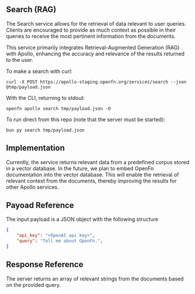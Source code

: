 ## Search (RAG)

The Search service allows for the retrieval of data relevant to user queries. Clients are 
encouraged to provide as much context as possible in their queries to receive the most pertinent information 
from the documents. 

This service primarily integrates Retrieval-Augmented Generation (RAG) with Apollo, enhancing the accuracy and 
relevance of the results returned to the user.

To make a search with curl:

```
curl -X POST https://apollo-staging.openfn.org/services/search --json @tmp/payload.json
```

With the CLI, returning to stdout:

```
openfn apollo search tmp/payload.json -O
```

To run direct from this repo (note that the server must be started):

```
bun py search tmp/payload.json
```

## Implementation

Currently, the service returns relevant data from a predefined corpus stored in a vector database. In the future, 
we plan to embed OpenFn documentation into the vector database. 
This will enable the retrieval of relevant context from the documents, thereby improving the results for other Apollo services.

## Payoad Reference

The input payload is a JSON object with the following structure

```json
{
    "api_key": "<OpenAI api key>",
    "query": "Tell me about OpenFn.",
}
```

## Response Reference

The server returns an array of relevant strings from the documents based on the provided query.
